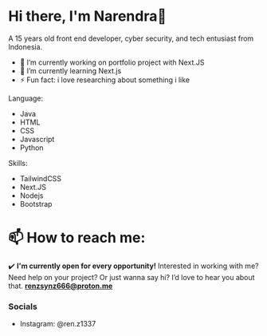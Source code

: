 # Hi there, I'm Narendra👋

A 15 years old front end developer, cyber security, and tech entusiast from Indonesia.

- 🔭 I’m currently working on portfolio project with Next.JS
- 🌱 I’m currently learning Next.js
- ⚡ Fun fact: i love researching about something i like

Language:
- Java
- HTML
- CSS
- Javascript
- Python

Skills:
- TailwindCSS
- Next.JS
- Nodejs
- Bootstrap

# 📫 How to reach me:
✔️ **I'm currently open for every opportunity!** Interested in working with me? Need help on your project? Or just wanna say hi? I’d love to hear you about that. 
**renzsynz666@proton.me**

### Socials
- Instagram: @ren.z1337
